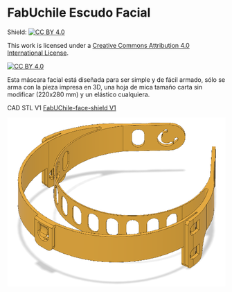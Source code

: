 # FabUchile Escudo Facial

Shield: [![CC BY 4.0][cc-by-shield]][cc-by]

This work is licensed under a [Creative Commons Attribution 4.0 International
License][cc-by].

[![CC BY 4.0][cc-by-image]][cc-by]

[cc-by]: http://creativecommons.org/licenses/by/4.0/
[cc-by-image]: https://i.creativecommons.org/l/by/4.0/88x31.png
[cc-by-shield]: https://img.shields.io/badge/License-CC%20BY%204.0-lightgrey.svg


Esta máscara facial está diseñada para ser simple y de fácil armado, sólo se arma con la pieza impresa en 3D, una hoja de mica tamaño carta sin modificar (220x280 mm) y un elástico cualquiera.

CAD STL V1 [FabUChile-face-shield V1](/cad/FabUchile-face-shield.stl)

![CAD V1](/images/cad_1.png)
